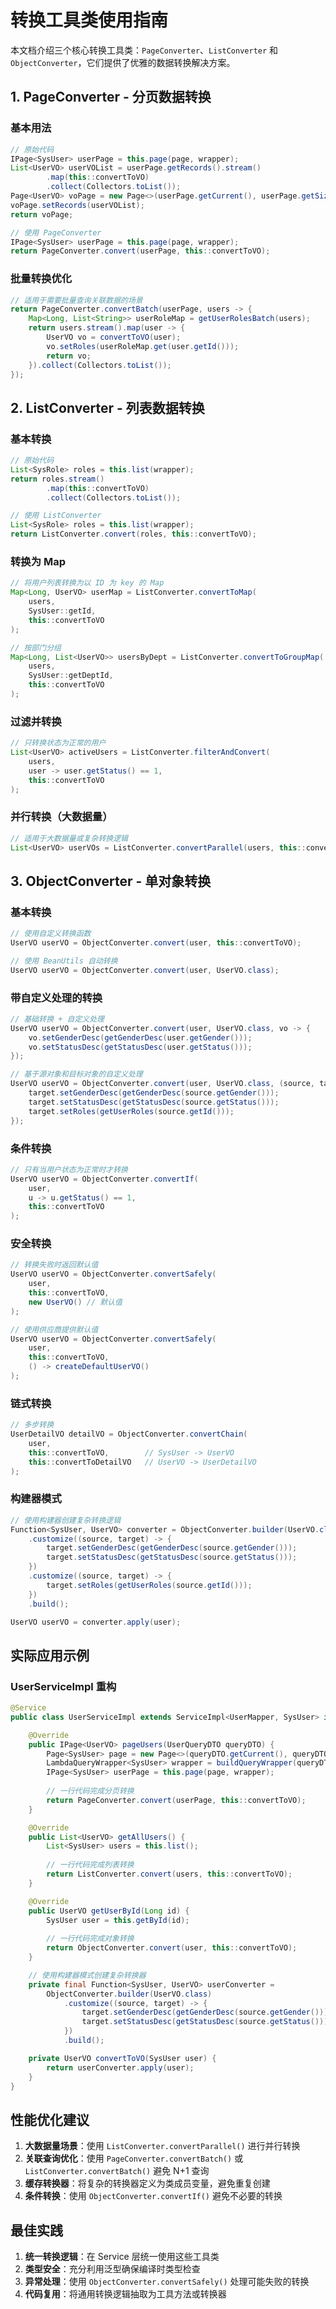 # 转换工具类使用指南

本文档介绍三个核心转换工具类：`PageConverter`、`ListConverter` 和 `ObjectConverter`，它们提供了优雅的数据转换解决方案。

## 1. PageConverter - 分页数据转换

### 基本用法

```java
// 原始代码
IPage<SysUser> userPage = this.page(page, wrapper);
List<UserVO> userVOList = userPage.getRecords().stream()
        .map(this::convertToVO)
        .collect(Collectors.toList());
Page<UserVO> voPage = new Page<>(userPage.getCurrent(), userPage.getSize(), userPage.getTotal());
voPage.setRecords(userVOList);
return voPage;

// 使用 PageConverter
IPage<SysUser> userPage = this.page(page, wrapper);
return PageConverter.convert(userPage, this::convertToVO);
```

### 批量转换优化

```java
// 适用于需要批量查询关联数据的场景
return PageConverter.convertBatch(userPage, users -> {
    Map<Long, List<String>> userRoleMap = getUserRolesBatch(users);
    return users.stream().map(user -> {
        UserVO vo = convertToVO(user);
        vo.setRoles(userRoleMap.get(user.getId()));
        return vo;
    }).collect(Collectors.toList());
});
```

## 2. ListConverter - 列表数据转换

### 基本转换

```java
// 原始代码
List<SysRole> roles = this.list(wrapper);
return roles.stream()
        .map(this::convertToVO)
        .collect(Collectors.toList());

// 使用 ListConverter
List<SysRole> roles = this.list(wrapper);
return ListConverter.convert(roles, this::convertToVO);
```

### 转换为 Map

```java
// 将用户列表转换为以 ID 为 key 的 Map
Map<Long, UserVO> userMap = ListConverter.convertToMap(
    users, 
    SysUser::getId, 
    this::convertToVO
);

// 按部门分组
Map<Long, List<UserVO>> usersByDept = ListConverter.convertToGroupMap(
    users,
    SysUser::getDeptId,
    this::convertToVO
);
```

### 过滤并转换

```java
// 只转换状态为正常的用户
List<UserVO> activeUsers = ListConverter.filterAndConvert(
    users,
    user -> user.getStatus() == 1,
    this::convertToVO
);
```

### 并行转换（大数据量）

```java
// 适用于大数据量或复杂转换逻辑
List<UserVO> userVOs = ListConverter.convertParallel(users, this::convertToVO);
```

## 3. ObjectConverter - 单对象转换

### 基本转换

```java
// 使用自定义转换函数
UserVO userVO = ObjectConverter.convert(user, this::convertToVO);

// 使用 BeanUtils 自动转换
UserVO userVO = ObjectConverter.convert(user, UserVO.class);
```

### 带自定义处理的转换

```java
// 基础转换 + 自定义处理
UserVO userVO = ObjectConverter.convert(user, UserVO.class, vo -> {
    vo.setGenderDesc(getGenderDesc(user.getGender()));
    vo.setStatusDesc(getStatusDesc(user.getStatus()));
});

// 基于源对象和目标对象的自定义处理
UserVO userVO = ObjectConverter.convert(user, UserVO.class, (source, target) -> {
    target.setGenderDesc(getGenderDesc(source.getGender()));
    target.setStatusDesc(getStatusDesc(source.getStatus()));
    target.setRoles(getUserRoles(source.getId()));
});
```

### 条件转换

```java
// 只有当用户状态为正常时才转换
UserVO userVO = ObjectConverter.convertIf(
    user,
    u -> u.getStatus() == 1,
    this::convertToVO
);
```

### 安全转换

```java
// 转换失败时返回默认值
UserVO userVO = ObjectConverter.convertSafely(
    user,
    this::convertToVO,
    new UserVO() // 默认值
);

// 使用供应商提供默认值
UserVO userVO = ObjectConverter.convertSafely(
    user,
    this::convertToVO,
    () -> createDefaultUserVO()
);
```

### 链式转换

```java
// 多步转换
UserDetailVO detailVO = ObjectConverter.convertChain(
    user,
    this::convertToVO,        // SysUser -> UserVO
    this::convertToDetailVO   // UserVO -> UserDetailVO
);
```

### 构建器模式

```java
// 使用构建器创建复杂转换逻辑
Function<SysUser, UserVO> converter = ObjectConverter.builder(UserVO.class)
    .customize((source, target) -> {
        target.setGenderDesc(getGenderDesc(source.getGender()));
        target.setStatusDesc(getStatusDesc(source.getStatus()));
    })
    .customize((source, target) -> {
        target.setRoles(getUserRoles(source.getId()));
    })
    .build();

UserVO userVO = converter.apply(user);
```

## 实际应用示例

### UserServiceImpl 重构

```java
@Service
public class UserServiceImpl extends ServiceImpl<UserMapper, SysUser> implements UserService {

    @Override
    public IPage<UserVO> pageUsers(UserQueryDTO queryDTO) {
        Page<SysUser> page = new Page<>(queryDTO.getCurrent(), queryDTO.getSize());
        LambdaQueryWrapper<SysUser> wrapper = buildQueryWrapper(queryDTO);
        IPage<SysUser> userPage = this.page(page, wrapper);
        
        // 一行代码完成分页转换
        return PageConverter.convert(userPage, this::convertToVO);
    }

    @Override
    public List<UserVO> getAllUsers() {
        List<SysUser> users = this.list();
        
        // 一行代码完成列表转换
        return ListConverter.convert(users, this::convertToVO);
    }

    @Override
    public UserVO getUserById(Long id) {
        SysUser user = this.getById(id);
        
        // 一行代码完成对象转换
        return ObjectConverter.convert(user, this::convertToVO);
    }

    // 使用构建器模式创建复杂转换器
    private final Function<SysUser, UserVO> userConverter = 
        ObjectConverter.builder(UserVO.class)
            .customize((source, target) -> {
                target.setGenderDesc(getGenderDesc(source.getGender()));
                target.setStatusDesc(getStatusDesc(source.getStatus()));
            })
            .build();

    private UserVO convertToVO(SysUser user) {
        return userConverter.apply(user);
    }
}
```

## 性能优化建议

1. **大数据量场景**：使用 `ListConverter.convertParallel()` 进行并行转换
2. **关联查询优化**：使用 `PageConverter.convertBatch()` 或 `ListConverter.convertBatch()` 避免 N+1 查询
3. **缓存转换器**：将复杂的转换器定义为类成员变量，避免重复创建
4. **条件转换**：使用 `ObjectConverter.convertIf()` 避免不必要的转换

## 最佳实践

1. **统一转换逻辑**：在 Service 层统一使用这些工具类
2. **类型安全**：充分利用泛型确保编译时类型检查
3. **异常处理**：使用 `ObjectConverter.convertSafely()` 处理可能失败的转换
4. **代码复用**：将通用转换逻辑抽取为工具方法或转换器

